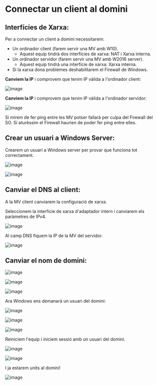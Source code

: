 # Connectar un client al domini

## Interfícies de Xarxa:

Per a connectar un client a domini necessitarem:

- Un ordinador client (farem servir una MV amb W10).
  - Aquest equip tindrà dos interfícies de xarxa: NAT i Xarxa interna.
- Un ordinador servidor (farem servir una MV amb W2016 server).
  - Aquest equip tindrà una interfície de xarxa: Xarxa interna.
- Si la xarxa dona problemes deshabilitarem el Firewall de Windows.

**Canviem la IP** i comprovem que tenim IP vàlida a l'ordinador client:

![image](https://github.com/XaSaFa/MP04/assets/110727546/8056fce9-9e76-4b1b-bbc0-4b38bc9700f7)

**Canviem la IP** i comprovem que tenim IP vàlida a l'ordinador servidor:

![image](https://github.com/XaSaFa/MP04/assets/110727546/56746269-7f0e-47a6-8e2d-eac34e56a792)

Si mirem de fer ping entre les MV potser fallarà per culpa del Firewall del SO. Si aturèssim el Firewall haurien de poder fer ping entre elles.

## Crear un usuari a Windows Server:

Crearem un usuari a Windows server per provar que funciona tot correctament.

![image](https://github.com/XaSaFa/MP04/assets/110727546/4951d2a9-aee7-41cd-99fc-1a3fe1261e14)

![image](https://github.com/XaSaFa/MP04/assets/110727546/0c05fb11-3983-4a47-bfb2-1c44a789eaf5)

## Canviar el DNS al client:

A la MV client canviarem la configuració de xarxa.

Seleccionem la interfície de xarxa d'adaptador intern i canviarem els paràmetres de IPv4.

![image](https://github.com/XaSaFa/MP04/assets/110727546/5bbbcbb4-9589-4db9-84d2-ffc220d36443)

Al camp DNS fiquem la IP de la MV del servidor.

![image](https://github.com/XaSaFa/MP04/assets/110727546/abc537bd-9cd0-4e06-bd2e-aa0bf80fad92)

## Canviar el nom de domini:

![image](https://github.com/XaSaFa/MP04/assets/110727546/9b23f7a8-4f44-4b69-bb8a-c35d862f4520)

![image](https://github.com/XaSaFa/MP04/assets/110727546/0041a0c0-3c59-452e-af34-7345d5cbef74)

![image](https://github.com/XaSaFa/MP04/assets/110727546/2ace3668-0920-4b13-b902-ed96d16d27f5)

Ara Windows ens demanarà un usuari del domini:

![image](https://github.com/XaSaFa/MP04/assets/110727546/f3b83f54-07ea-4b40-a460-25cbf880ade8)

![image](https://github.com/XaSaFa/MP04/assets/110727546/2dc9d2e2-255b-4ed8-9b3f-a60c2416cabc)

![image](https://github.com/XaSaFa/MP04/assets/110727546/cbeaae3d-efd1-4110-a63a-6bea666ea582)

Reiniciem l'equip i iniciem sessió amb un usuari del domini.

![image](https://github.com/XaSaFa/MP04/assets/110727546/90c8d54a-df19-44d7-aa9c-51da4aa8cb82)

![image](https://github.com/XaSaFa/MP04/assets/110727546/0304faf4-ff5f-47d9-912c-02ece02aab49)

I ja estarem units al domini!

![image](https://github.com/XaSaFa/MP04/assets/110727546/6b2d20b0-ab6e-4147-a27e-87d7e6182784)







